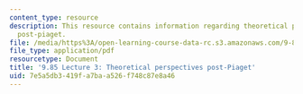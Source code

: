```yaml
---
content_type: resource
description: This resource contains information regarding theoretical perspectives
  post-piaget.
file: /media/https%3A/open-learning-course-data-rc.s3.amazonaws.com/9-85-infant-and-early-childhood-cognition-fall-2012/7e5a5db3419fa7baa526f748c87e8a46_MIT9_85F12_lec3_post-piag.pdf
file_type: application/pdf
resourcetype: Document
title: '9.85 Lecture 3: Theoretical perspectives post-Piaget'
uid: 7e5a5db3-419f-a7ba-a526-f748c87e8a46
---
```

